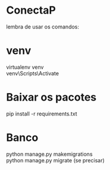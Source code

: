 # ConectaP
lembra de usar os comandos:<br>

# venv
virtualenv venv<br>
venv\Scripts\Activate<br>
# Baixar os pacotes
pip install -r requirements.txt<br>
# Banco
python manage.py makemigrations<br>
python manage.py migrate (se precisar)<br>
